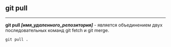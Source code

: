 ## git pull

---

__git pull *[имя_удаленного_репозитория]*__ - является объединением двух последовательных команд git fetch и git merge.
 

```bash=
git pull .
```